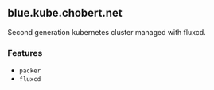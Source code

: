 ## blue.kube.chobert.net

Second generation kubernetes cluster managed with fluxcd.

### Features

- `packer`
- `fluxcd`
